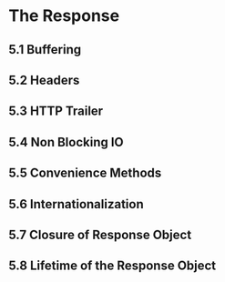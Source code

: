 # The Response

## 5.1 Buffering

## 5.2 Headers

## 5.3 HTTP Trailer

## 5.4 Non Blocking IO

## 5.5 Convenience Methods

## 5.6 Internationalization

## 5.7 Closure of Response Object

## 5.8 Lifetime of the Response Object

